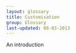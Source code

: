 ```yaml
---
layout: glossary
title: Customisation
group: Glossary
last-updated: 08-03-2013
---
```



An introduction